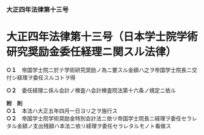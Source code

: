 ### 大正四年法律第十三号  
# 大正四年法律第十三号（日本学士院学術研究奨励金委任経理ニ関スル法律）  
  
**○１**　帝国学士院ニ於テ学術研究奨励ノ為ニ要スル金額ハ之ヲ帝国学士院長ニ交付シ経理ヲ委任スルコトヲ得  
  
**○２**　委任経理ニ係ル会計ノ検査ハ会計検査院法第十六条ノ規定ニ依ル  
  
**附　則**  
**○１**　本法ハ大正五年四月一日ヨリ之ヲ施行ス  
**○２**　帝国学士院学術奨励金特別会計法ニ依リ帝国学士院長ニ経理ヲ委任セラレタル金額ノ支出残額ハ本法ニ依リ経理ヲ委任セラレタルモノト看做ス  
  
